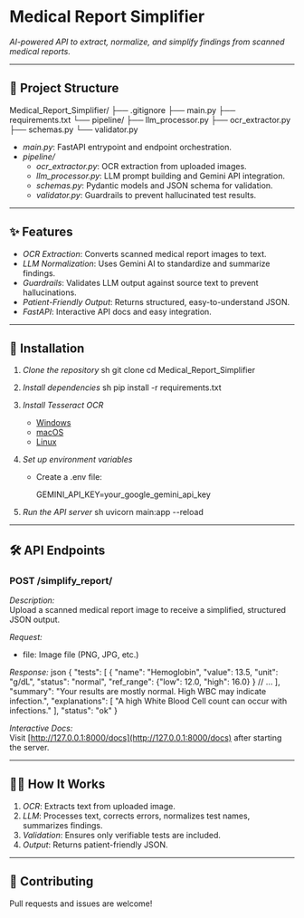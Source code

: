 # Medical Report Simplifier

*AI-powered API to extract, normalize, and simplify findings from scanned medical reports.*

---

## 📁 Project Structure


Medical_Report_Simplifier/
├── .gitignore
├── main.py
├── requirements.txt
└── pipeline/
    ├── llm_processor.py
    ├── ocr_extractor.py
    ├── schemas.py
    └── validator.py


- *main.py*: FastAPI entrypoint and endpoint orchestration.
- *pipeline/*
  - *ocr_extractor.py*: OCR extraction from uploaded images.
  - *llm_processor.py*: LLM prompt building and Gemini API integration.
  - *schemas.py*: Pydantic models and JSON schema for validation.
  - *validator.py*: Guardrails to prevent hallucinated test results.

---

## ✨ Features

- *OCR Extraction*: Converts scanned medical report images to text.
- *LLM Normalization*: Uses Gemini AI to standardize and summarize findings.
- *Guardrails*: Validates LLM output against source text to prevent hallucinations.
- *Patient-Friendly Output*: Returns structured, easy-to-understand JSON.
- *FastAPI*: Interactive API docs and easy integration.

---

## 🚀 Installation

1. *Clone the repository*
   sh
   git clone <your-repo-url>
   cd Medical_Report_Simplifier
   

2. *Install dependencies*
   sh
   pip install -r requirements.txt
   

3. *Install Tesseract OCR*
   - [Windows](https://github.com/tesseract-ocr/tesseract/wiki)
   - [macOS](https://tesseract-ocr.github.io/tessdoc/Installation.html)
   - [Linux](https://tesseract-ocr.github.io/tessdoc/Installation.html)

4. *Set up environment variables*
   - Create a .env file:
     
     GEMINI_API_KEY=your_google_gemini_api_key
     

5. *Run the API server*
   sh
   uvicorn main:app --reload
   

---

## 🛠️ API Endpoints

### POST /simplify_report/

*Description:*  
Upload a scanned medical report image to receive a simplified, structured JSON output.

*Request:*
- file: Image file (PNG, JPG, etc.)

*Response:*
json
{
  "tests": [
    {
      "name": "Hemoglobin",
      "value": 13.5,
      "unit": "g/dL",
      "status": "normal",
      "ref_range": {"low": 12.0, "high": 16.0}
    }
    // ...
  ],
  "summary": "Your results are mostly normal. High WBC may indicate infection.",
  "explanations": [
    "A high White Blood Cell count can occur with infections."
  ],
  "status": "ok"
}


*Interactive Docs:*  
Visit [http://127.0.0.1:8000/docs](http://127.0.0.1:8000/docs) after starting the server.

---

## 🧑‍⚕️ How It Works

1. *OCR*: Extracts text from uploaded image.
2. *LLM*: Processes text, corrects errors, normalizes test names, summarizes findings.
3. *Validation*: Ensures only verifiable tests are included.
4. *Output*: Returns patient-friendly JSON.

---

## 🤝 Contributing

Pull requests and issues are welcome!